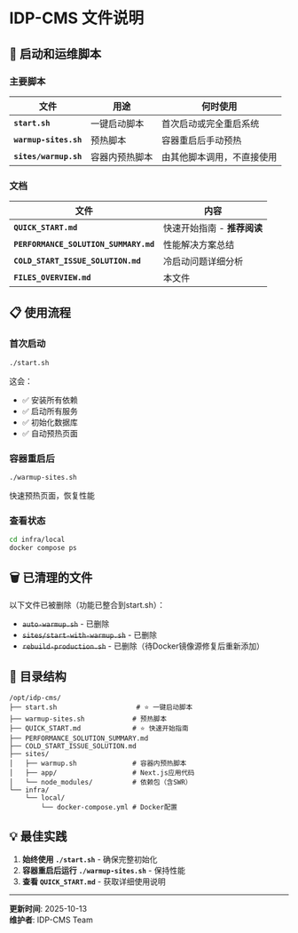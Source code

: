 # IDP-CMS 文件说明

## 🚀 启动和运维脚本

### 主要脚本

| 文件 | 用途 | 何时使用 |
|------|------|----------|
| **`start.sh`** | 一键启动脚本 | 首次启动或完全重启系统 |
| **`warmup-sites.sh`** | 预热脚本 | 容器重启后手动预热 |
| **`sites/warmup.sh`** | 容器内预热脚本 | 由其他脚本调用，不直接使用 |

### 文档

| 文件 | 内容 |
|------|------|
| **`QUICK_START.md`** | 快速开始指南 - **推荐阅读** |
| **`PERFORMANCE_SOLUTION_SUMMARY.md`** | 性能解决方案总结 |
| **`COLD_START_ISSUE_SOLUTION.md`** | 冷启动问题详细分析 |
| **`FILES_OVERVIEW.md`** | 本文件 |

## 📋 使用流程

### 首次启动
```bash
./start.sh
```
这会：
- ✅ 安装所有依赖
- ✅ 启动所有服务
- ✅ 初始化数据库
- ✅ 自动预热页面

### 容器重启后
```bash
./warmup-sites.sh
```
快速预热页面，恢复性能

### 查看状态
```bash
cd infra/local
docker compose ps
```

## 🗑️ 已清理的文件

以下文件已被删除（功能已整合到start.sh）：
- ~~`auto-warmup.sh`~~ - 已删除
- ~~`sites/start-with-warmup.sh`~~ - 已删除
- ~~`rebuild-production.sh`~~ - 已删除（待Docker镜像源修复后重新添加）

## 📁 目录结构

```
/opt/idp-cms/
├── start.sh                    # ⭐ 一键启动脚本
├── warmup-sites.sh            # 预热脚本
├── QUICK_START.md             # ⭐ 快速开始指南
├── PERFORMANCE_SOLUTION_SUMMARY.md
├── COLD_START_ISSUE_SOLUTION.md
├── sites/
│   ├── warmup.sh              # 容器内预热脚本
│   ├── app/                   # Next.js应用代码
│   └── node_modules/          # 依赖包（含SWR）
└── infra/
    └── local/
        └── docker-compose.yml # Docker配置
```

## 💡 最佳实践

1. **始终使用 `./start.sh`** - 确保完整初始化
2. **容器重启后运行 `./warmup-sites.sh`** - 保持性能
3. **查看 `QUICK_START.md`** - 获取详细使用说明

---

**更新时间**: 2025-10-13  
**维护者**: IDP-CMS Team

